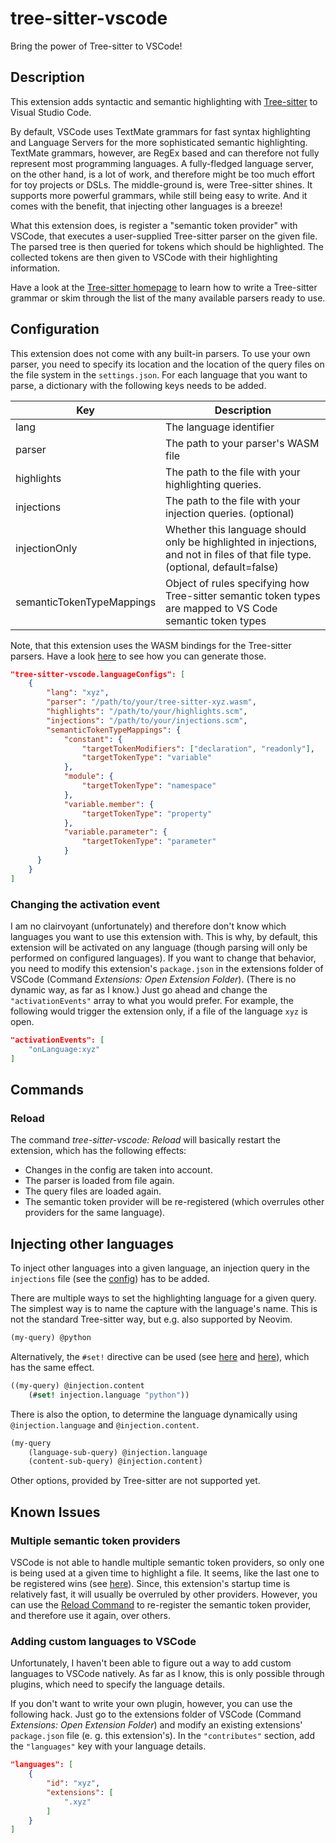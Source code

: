 # tree-sitter-vscode

Bring the power of Tree-sitter to VSCode!

## Description

This extension adds syntactic and semantic highlighting
with [Tree-sitter](https://tree-sitter.github.io/) to Visual Studio Code.

By default, VSCode uses TextMate grammars for fast syntax highlighting
and Language Servers for the more sophisticated semantic highlighting.
TextMate grammars, however, are RegEx based
and can therefore not fully represent most programming languages.
A fully-fledged language server, on the other hand, is a lot of work, 
and therefore might be too much effort for toy projects or DSLs.
The middle-ground is, were Tree-sitter shines.
It supports more powerful grammars, while still being easy to write.
And it comes with the benefit, that injecting other languages is a breeze!

What this extension does, is register a "semantic token provider" with VSCode,
that executes a user-supplied Tree-sitter parser on the given file.
The parsed tree is then queried for tokens which should be highlighted.
The collected tokens are then given to VSCode with their highlighting information.

Have a look at the [Tree-sitter homepage](https://tree-sitter.github.io/)
to learn how to write a Tree-sitter grammar
or skim through the list of the many available parsers ready to use.

## Configuration

This extension does not come with any built-in parsers.
To use your own parser, you need to specify its location
and the location of the query files on the file system in the `settings.json`.
For each language that you want to parse,
a dictionary with the following keys needs to be added.

| Key                       | Description                                                                                                                   |
| -------------             | ----------------------------------------------------------------------------------------------------------------------------- |
| lang                      | The language identifier                                                                                                       |
| parser                    | The path to your parser's WASM file                                                                                           |
| highlights                | The path to the file with your highlighting queries.                                                                          |
| injections                | The path to the file with your injection queries. (optional)                                                                  |
| injectionOnly             | Whether this language should only be highlighted in injections, and not in files of that file type. (optional, default=false) |
| semanticTokenTypeMappings | Object of rules specifying how Tree-sitter semantic token types are mapped to VS Code semantic token types                    |

Note, that this extension uses the WASM bindings for the Tree-sitter parsers.
Have a look 
[here](https://github.com/tree-sitter/tree-sitter/blob/master/lib/binding_web/README.md#generate-wasm-language-files)
to see how you can generate those.

```json
"tree-sitter-vscode.languageConfigs": [
    {
        "lang": "xyz",
        "parser": "/path/to/your/tree-sitter-xyz.wasm",
        "highlights": "/path/to/your/highlights.scm",
        "injections": "/path/to/your/injections.scm",
        "semanticTokenTypeMappings": {
            "constant": {
                "targetTokenModifiers": ["declaration", "readonly"],
                "targetTokenType": "variable"
            },
            "module": {
                "targetTokenType": "namespace"
            },
            "variable.member": {
                "targetTokenType": "property"
            },
            "variable.parameter": {
                "targetTokenType": "parameter"
            }
      }
    }
]
```

### Changing the activation event

I am no clairvoyant (unfortunately)
and therefore don't know which languages you want to use this extension with.
This is why, by default, this extension will be activated on any language
(though parsing will only be performed on configured languages).
If you want to change that behavior, you need to modify this extension's `package.json`
in the extensions folder of VSCode (Command _Extensions: Open Extension Folder_).
(There is no dynamic way, as far as I know.)
Just go ahead and change the `"activationEvents"` array to what you would prefer.
For example, the following would trigger the extension only,
if a file of the language `xyz` is open.

```json
"activationEvents": [
    "onLanguage:xyz"
]
```

## Commands

### Reload

The command _tree-sitter-vscode: Reload_ will basically restart the extension,
which has the following effects:

- Changes in the config are taken into account.
- The parser is loaded from file again.
- The query files are loaded again.
- The semantic token provider will be re-registered (which overrules other providers for the same language).

## Injecting other languages

To inject other languages into a given language,
an injection query in the `injections` file (see the [config](#configuration)) has to be added.

There are multiple ways to set the highlighting language for a given query.
The simplest way is to name the capture with the language's name.
This is not the standard Tree-sitter way, but e.g. also supported by Neovim.

```scheme
(my-query) @python
```

Alternatively, the `#set!` directive can be used
(see [here](https://tree-sitter.github.io/tree-sitter/3-syntax-highlighting.html#language-injection)
and [here](https://tree-sitter.github.io/tree-sitter/using-parsers/queries/3-predicates-and-directives.html#the-set-directive)),
which has the same effect.

```scheme
((my-query) @injection.content
    (#set! injection.language "python"))
```

There is also the option, to determine the language dynamically using `@injection.language` and `@injection.content`.

```scheme
(my-query
    (language-sub-query) @injection.language
    (content-sub-query) @injection.content)
```

Other options, provided by Tree-sitter are not supported yet.

## Known Issues

### Multiple semantic token providers

VSCode is not able to handle multiple semantic token providers,
so only one is being used at a given time to highlight a file.
It seems, like the last one to be registered wins (see [here](https://github.com/microsoft/vscode/issues/145530)).
Since, this extension's startup time is relatively fast,
it will usually be overruled by other providers.
However, you can use the [Reload Command](#reload) to re-register the semantic token provider,
and therefore use it again, over others.

### Adding custom languages to VSCode

Unfortunately, I haven't been able to figure out a way
to add custom languages to VSCode natively.
As far as I know, this is only possible through plugins,
which need to specify the language details.

If you don't want to write your own plugin, however,
you can use the following hack.
Just go to the extensions folder of VSCode (Command _Extensions: Open Extension Folder_)
and modify an existing extensions' `package.json` file (e. g. this extension's).
In the `"contributes"` section, add the `"languages"` key with your language details.

```json
"languages": [
    {
        "id": "xyz",
        "extensions": [
            ".xyz"
        ]
    }
]
```
